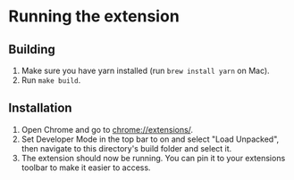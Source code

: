 # Running the extension

## Building

1. Make sure you have yarn installed (run `brew install yarn` on Mac).
2. Run `make build`.

## Installation

1. Open Chrome and go to [chrome://extensions/](chrome://extensions/).
2. Set Developer Mode in the top bar to on and select "Load Unpacked", then navigate to this directory's build folder and select it.
3. The extension should now be running. You can pin it to your extensions toolbar to make it easier to access.
